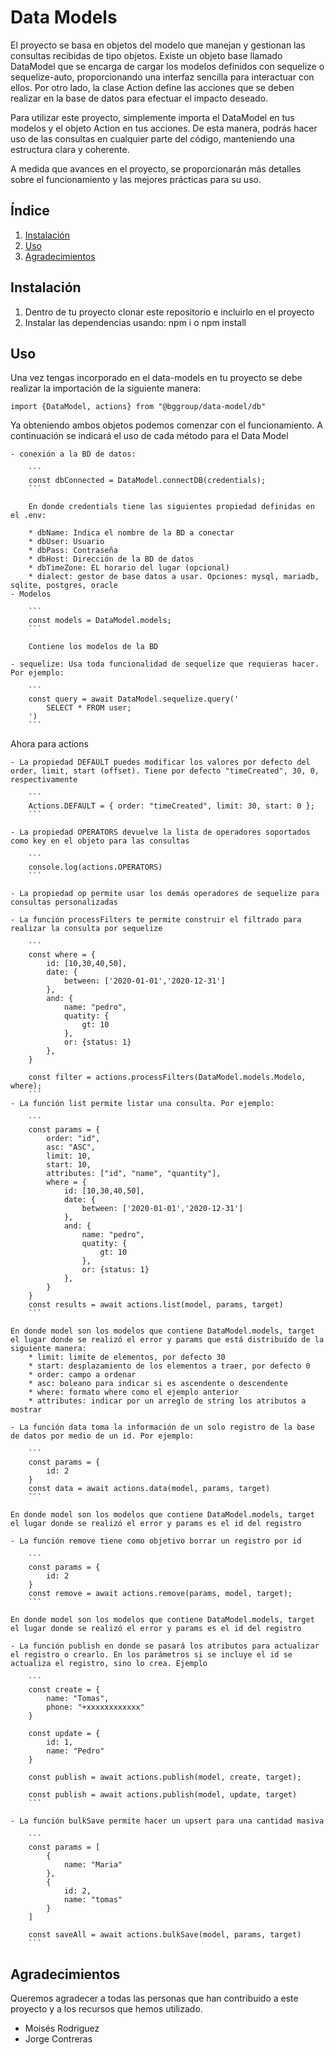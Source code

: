 # Data Models

El proyecto se basa en objetos del modelo que manejan y gestionan las consultas recibidas de tipo objetos. Existe un
objeto base llamado DataModel que se encarga de cargar los modelos definidos con sequelize o sequelize-auto,
proporcionando una interfaz sencilla para interactuar con ellos. Por otro lado, la clase Action define las acciones que
se deben realizar en la base de datos para efectuar el impacto deseado.

Para utilizar este proyecto, simplemente importa el DataModel en tus modelos y el objeto Action en tus acciones. De esta
manera, podrás hacer uso de las consultas en cualquier parte del código, manteniendo una estructura clara y coherente.

A medida que avances en el proyecto, se proporcionarán más detalles sobre el funcionamiento y las mejores prácticas para
su uso.

## Índice

1. [Instalación](#instalación)
2. [Uso](#uso)
3. [Agradecimientos](#agradecimientos)

## Instalación

1. Dentro de tu proyecto clonar este repositorio e incluirlo en el proyecto
2. Instalar las dependencias usando: npm i o npm install

## Uso

Una vez tengas incorporado en el data-models en tu proyecto se debe realizar la importación de la siguiente manera:

    import {DataModel, actions} from "@bggroup/data-model/db"

Ya obteniendo ambos objetos podemos comenzar con el funcionamiento. A continuación se indicará el uso de cada método
para el Data Model

    - conexión a la BD de datos:

        ```
        const dbConnected = DataModel.connectDB(credentials);
        ```

        En donde credentials tiene las siguientes propiedad definidas en el .env:

        * dbName: Indica el nombre de la BD a conectar
        * dbUser: Usuario
        * dbPass: Contraseña
        * dbHost: Dirección de la BD de datos
        * dbTimeZone: EL horario del lugar (opcional)
        * dialect: gestor de base datos a usar. Opciones: mysql, mariadb, sqlite, postgres, oracle
    - Modelos

        ```
        const models = DataModel.models;
        ```

        Contiene los modelos de la BD

    - sequelize: Usa toda funcionalidad de sequelize que requieras hacer. Por ejemplo:

        ```
        const query = await DataModel.sequelize.query('
            SELECT * FROM user;
        ')
        ```

Ahora para actions

    - La propiedad DEFAULT puedes modificar los valores por defecto del order, limit, start (offset). Tiene por defecto "timeCreated", 30, 0, respectivamente

        ```
        Actions.DEFAULT = { order: "timeCreated", limit: 30, start: 0 };
        ```

    - La propiedad OPERATORS devuelve la lista de operadores soportados como key en el objeto para las consultas

        ```
        console.log(actions.OPERATORS)
        ```

    - La propiedad op permite usar los demás operadores de sequelize para consultas personalizadas

    - La función processFilters te permite construir el filtrado para realizar la consulta por sequelize

        ```
        const where = {
            id: [10,30,40,50],
            date: {
                between: ['2020-01-01','2020-12-31']
            },
            and: {
                name: "pedro",
                quatity: {
                    gt: 10
                },
                or: {status: 1}
            },
        }

        const filter = actions.processFilters(DataModel.models.Modelo, where);
        ```
    - La función list permite listar una consulta. Por ejemplo:

        ```
        const params = {
            order: "id",
            asc: "ASC",
            limit: 10,
            start: 10,
            attributes: ["id", "name", "quantity"],
            where = {
                id: [10,30,40,50],
                date: {
                    between: ['2020-01-01','2020-12-31']
                },
                and: {
                    name: "pedro",
                    quatity: {
                        gt: 10
                    },
                    or: {status: 1}
                },
            }
        }
        const results = await actions.list(model, params, target)
        ```

    En donde model son los modelos que contiene DataModel.models, target el lugar donde se realizó el error y params que está distribuído de la siguiente manera:
        * limit: limite de elementos, por defecto 30
        * start: desplazamiento de los elementos a traer, por defecto 0
        * order: campo a ordenar
        * asc: boleano para indicar si es ascendente o descendente
        * where: formato where como el ejemplo anterior
        * attributes: indicar por un arreglo de string los atributos a mostrar

    - La función data toma la información de un solo registro de la base de datos por medio de un id. Por ejemplo:

        ```
        const params = {
            id: 2
        }
        const data = await actions.data(model, params, target)
        ```

    En donde model son los modelos que contiene DataModel.models, target el lugar donde se realizó el error y params es el id del registro

    - La función remove tiene como objetivo borrar un registro por id

        ```
        const params = {
            id: 2
        }
        const remove = await actions.remove(params, model, target);
        ```

    En donde model son los modelos que contiene DataModel.models, target el lugar donde se realizó el error y params es el id del registro

    - La función publish en donde se pasará los atributos para actualizar el registro o crearlo. En los parámetros si se incluye el id se actualiza el registro, sino lo crea. Ejemplo

        ```
        const create = {
            name: "Tomas",
            phone: "+xxxxxxxxxxxx"
        }

        const update = {
            id: 1,
            name: "Pedro"
        }

        const publish = await actions.publish(model, create, target);

        const publish = await actions.publish(model, update, target)
        ```

    - La función bulkSave permite hacer un upsert para una cantidad masiva

        ```
        const params = [
            {
                name: "Maria"
            },
            {
                id: 2,
                name: "tomas"
            }
        ]

        const saveAll = await actions.bulkSave(model, params, target)
        ```

## Agradecimientos

Queremos agradecer a todas las personas que han contribuido a este proyecto y a los recursos que hemos utilizado.

-   Moisés Rodriguez
-   Jorge Contreras
